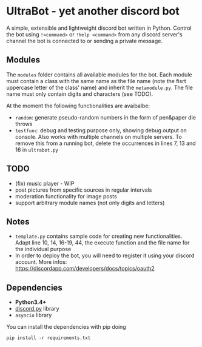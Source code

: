 # UltraBot - yet another discord bot

A simple, extensible and lightweight discord bot written in Python. Control the bot using `!<command>` or `!help <command>` from any discord server's channel the bot is connected to or sending a private message.


## Modules

The `modules` folder contains all available modules for the bot. Each module must contain a class with the same name as the file name (note the fisrt uppercase letter of the class' name) and inherit the `metamodule.py`. The file name must only contain digits and characters (see TODO).

At the moment the following functionalities are avaibalbe:
* `random`: generate pseudo-random numbers in the form of pen&paper die throws
* `testfunc`: debug and testing purpose only, showing debug output on console. Also works with multiple channels on multiple servers. To remove this from a running bot, delete the occurrences in lines 7, 13 and 16 in `ultrabot.py`


## TODO

* (fix) music player - WIP
* post pictures from specific sources in regular intervals
* moderation functionality for image posts
* support arbitrary module names (not only digits and letters)


## Notes

* `template.py` contains sample code for creating new functionalities. Adapt line 10, 14, 16-19, 44, the execute function and the file name for the individual purpose
* In order to deploy the bot, you will need to register it using your discord account. More infos: https://discordapp.com/developers/docs/topics/oauth2


## Dependencies

* **Python3.4+**
* [discord.py](https://github.com/Rapptz/discord.py) library
* `asyncio` library


You can install the dependencies with pip doing

```
pip install -r requirements.txt
```

